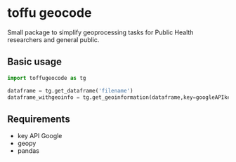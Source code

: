 # toffu geocode

Small package to simplify geoprocessing tasks for Public Health
researchers and general public.

## Basic usage

```python
import toffugeocode as tg

dataframe = tg.get_dataframe('filename')
dataframe_withgeoinfo = tg.get_geoinformation(dataframe,key=googleAPIkey)
```

## Requirements

- key API Google
- geopy
- pandas




